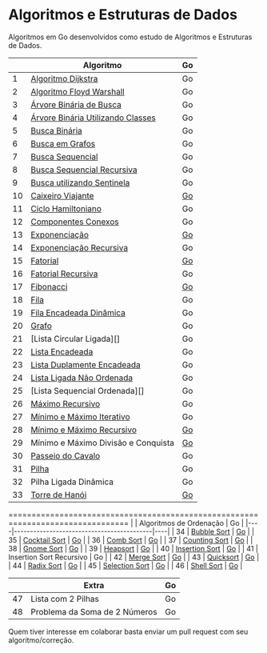 # Algoritmos e Estruturas de Dados

Algoritmos em  Go  desenvolvidos como estudo de Algoritmos e Estruturas de Dados.

|    | Algoritmo                           |  Go  |
|----|-------------------------------------|-------|
| 1  | [Algoritmo Dijkstra][1]                   | Go |
| 2  | [Algoritmo Floyd Warshall][2]             | Go |
| 3  | [Árvore Binária de Busca][3]              | Go | 
| 4  | [Árvore Binária Utilizando Classes][4]    | Go |
| 5  | [Busca Binária][5]                        | Go |
| 6  | [Busca em Grafos][6]                      | Go |
| 7  | [Busca Sequencial][7]                     | Go | 
| 8  | [Busca Sequencial Recursiva][8]           | Go | 
| 9  | [Busca utilizando Sentinela][9]           | Go | 
| 10 | [Caixeiro Viajante][10]                   | [Go](/caixeiroviajante/caixeiroviajante.go) |
| 11 | [Ciclo Hamiltoniano][11]                  | Go |
| 12 | [Componentes Conexos][12]                 | Go |
| 13 | [Exponenciação][13]                       | [Go](/exponenciacao/exponenciacao.go) | [Ruby](/Ruby/Exponenciacao.rb) |
| 14 | [Exponenciação Recursiva][14]             | Go | 
| 15 | [Fatorial][15]                            | [Go](/fatorial/fatorial.go) |
| 16 | [Fatorial Recursiva][16]                  | Go | 
| 17 | [Fibonacci][17]                           | [Go](/fibonacci/fibonacci.go) | 
| 18 | [Fila][18]                                | Go | 
| 19 | [Fila Encadeada Dinâmica][19]             | Go | 
| 20 | [Grafo][20]                               | Go | 
| 21 | [Lista Circular Ligada][]                 | Go |
| 22 | [Lista Encadeada][22]                     | Go |
| 23 | [Lista Duplamente Encadeada][23]          | Go |
| 24 | [Lista Ligada Não Ordenada][24]           | Go |
| 25 | [Lista Sequencial Ordenada][]             | Go |
| 26 | [Máximo Recursivo][26]                    | Go | 
| 27 | [Mínimo e Máximo Iterativo][27]           | Go | 
| 28 | [Mínimo e Máximo Recursivo][28]           | [Go](/GoLang/maximominimo/MaximoMinimo.go) |
| 29 | Mínimo e Máximo Divisão e Conquista       | [Go](/GoLang/maximominimo/MaximoMinimo.go) |
| 30 | [Passeio do Cavalo][30]                   | Go | 
| 31 | [Pilha][31]                               | Go | 
| 32 | Pilha Ligada Dinâmica                     | Go | 
| 33 | [Torre de Hanói][33]                      | [Go](/GoLang/hanoi/hanoi.go) | 

================================================================================
|    | Algoritmos de Ordenação                   | Go |
|----|-------------------------------------------|----|
| 34 | [Bubble Sort][34]                         | [Go](/GoLang/bubbleSort/bubbleSort.go) |
| 35 | [Cocktail Sort][35]                       | [Go](/GoLang/cocktailsort/cocktailsort.go) | 
| 36 | [Comb Sort][36]                           | [Go](/GoLang/combsort/combsort.go) | 
| 37 | [Counting Sort][37]                       | [Go](/GoLang/countingsort/countingsort.go) |
| 38 | [Gnome Sort][38]                          | [Go](/GoLang/gnomesort/gnomesort.go) |
| 39 | [Heapsort][39]                            | [Go](/GoLang/heapsort/heapsort.go) | 
| 40 | [Insertion Sort][40]                      | [Go](/GoLang/insertionsort/insertionsort.go) | 
| 41 | Insertion Sort Recursivo                  | Go |
| 42 | [Merge Sort][42]                          | [Go](/GoLang/mergesort/mergesort.go) | 
| 43 | [Quicksort][43]                           | [Go](/GoLang/quicksort/quicksort.go) | 
| 44 | [Radix Sort][44]                          | [Go](/GoLang/radixsort/radixsort.go) | 
| 45 | [Selection Sort][45]                      | [Go](/GoLang/selectionsort/selectionsort.go) | 
| 46 | [Shell Sort][46]                          | [Go](/GoLang/shellsort/shellsort.go) | 

|    | Extra                               | Go | 
|----|-------------------------------------|----|
| 47 | Lista com 2 Pilhas                  | Go |
| 48 | Problema da Soma de 2 Números       | Go |

Quem tiver interesse em colaborar basta enviar um pull request com seu algoritmo/correção.

[1]: https://pt.wikipedia.org/wiki/Algoritmo_de_Dijkstra
[2]: https://pt.wikipedia.org/wiki/Algoritmo_de_Floyd-Warshall
[3]: https://pt.wikipedia.org/wiki/%C3%81rvore_bin%C3%A1ria_de_busca
[4]: https://pt.wikipedia.org/wiki/%C3%81rvore_bin%C3%A1ria
[5]: https://www.ime.usp.br/~pf/analise_de_algoritmos/aulas/binarysearch.html
[6]: http://www.professeurs.polymtl.ca/michel.gagnon/Disciplinas/Bac/Grafos/Busca/busca.html
[7]: https://pt.wikipedia.org/wiki/Busca_linear
[8]: https://pt.wikipedia.org/wiki/Busca_linear
[9]: https://updatedcode.wordpress.com/2015/06/16/busca-sequencial-com-sentinela/
[10]: https://pt.wikipedia.org/wiki/Problema_do_caixeiro-viajante
[11]: https://pt.wikipedia.org/wiki/Caminho_hamiltoniano
[12]: https://www.ime.usp.br/~pf/algoritmos_para_grafos/aulas/components.html
[13]: https://pt.wikipedia.org/wiki/Exponencia%C3%A7%C3%A3o
[14]: https://pt.wikipedia.org/wiki/Exponencia%C3%A7%C3%A3o
[15]: https://pt.wikipedia.org/wiki/Fatorial
[16]: https://pt.wikipedia.org/wiki/Fatorial
[17]: https://pt.wikipedia.org/wiki/Sequ%C3%AAncia_de_Fibonacci
[18]: https://pt.wikipedia.org/wiki/FIFO
[19]: https://www.ime.usp.br/~pf/algoritmos/aulas/lista.html
[20]: https://pt.wikipedia.org/wiki/Teoria_dos_grafos
[22]: https://pt.wikipedia.org/wiki/Lista_ligada
[23]: https://pt.wikipedia.org/wiki/Lista_duplamente_ligada
[24]: https://www.ime.usp.br/~pf/algoritmos/aulas/lista.html
[26]: https://www.ime.usp.br/~pf/algoritmos/aulas/recu.html
[27]: https://www.ime.usp.br/~pf/algoritmos/aulas/recu.html
[28]: https://www.ime.usp.br/~pf/algoritmos/aulas/recu.html
[30]: https://pt.wikipedia.org/wiki/Problema_do_cavalo
[31]: https://pt.wikipedia.org/wiki/LIFO
[33]: https://pt.wikipedia.org/wiki/Torre_de_Han%C3%B3i
[34]: https://pt.wikipedia.org/wiki/Bubble_sort
[35]: https://pt.wikipedia.org/wiki/Cocktail_sort
[36]: https://pt.wikipedia.org/wiki/Comb_sort
[37]: https://pt.wikipedia.org/wiki/Counting_sort
[38]: https://pt.wikipedia.org/wiki/Gnome_sort
[39]: https://pt.wikipedia.org/wiki/Heapsort
[40]: https://pt.wikipedia.org/wiki/Insertion_sort
[42]: https://pt.wikipedia.org/wiki/Merge_sort
[43]: https://pt.wikipedia.org/wiki/Quicksort
[44]: https://pt.wikipedia.org/wiki/Radix_sort
[45]: https://pt.wikipedia.org/wiki/Selection_sort
[46]: https://pt.wikipedia.org/wiki/Shell_sort
